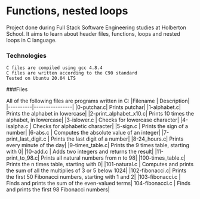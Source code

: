 # Functions, nested loops

Project done during Full Stack Software Engineering studies at Holberton School. It aims to learn about header files, functions, loops and nested loops in C language.
### Technologies

    C files are compiled using gcc 4.8.4
    C files are written according to the C90 standard
    Tested on Ubuntu 20.04 LTS

###Files

All of the following files are programs written in C:
|Filename |	Description|
|----------|----------------|
|0-putchar.c| 	Prints putchar|
|1-alphabet.c| 	Prints the alphabet in lowercase|
|2-print_alphabet_x10.c| 	Prints 10 times the alphabet, in lowercase|
|3-islower.c |	Checks for lowercase character|
|4-isalpha.c |	Checks for alphabetic character|
|5-sign.c |	Prints the sign of a number|
|6-abs.c |	Computes the absolute value of an integer|
|7-print_last_digit.c |	Prints the last digit of a number|
|8-24_hours.c| 	Prints every minute of the day|
|9-times_table.c| 	Prints the 9 times table, starting with 0|
|10-add.c |	Adds two integers and returns the result|
|11-print_to_98.c| 	Prints all natural numbers from n to 98|
|100-times_table.c| 	Prints the n times table, starting with 0|
|101-natural.c |	Computes and prints the sum of all the multiplies of 3 or 5 below 1024|
|102-fibonacci.c| 	Prints the first 50 Fibonacci numbers, starting with 1 and 2|
|103-fibonacci.c |	Finds and prints the sum of the even-valued terms|
104-fibonacci.c |	Finds and prints the first 98 Fibonacci numbers|
